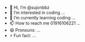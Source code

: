 - 👋 Hi, I’m @sujonbbz
- 👀 I’m interested in coding ...
- 🌱 I’m currently learning coding ...
- 📫 How to reach me 01916106221 ...
- 😄 Pronouns: ...
- ⚡ Fun fact: ...

<!---
sujonbbz/sujonbbz is a ✨ special ✨ repository because its `README.md` (this file) appears on your GitHub profile.
You can click the Preview link to take a look at your changes.
--->
